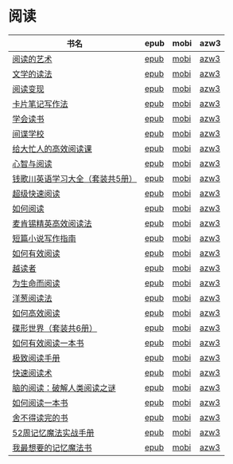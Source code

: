 # 阅读

| 书名 | epub | mobi | azw3 |
| --- | --- | --- | --- |
| [阅读的艺术](http://ct.dalanmei.com/f/31084289-771232086-3c4c30) | [epub](http://ct.dalanmei.com/f/31084289-771232086-3c4c30) | [mobi](http://ct.dalanmei.com/f/31084289-771247150-99023e) | [azw3](http://ct.dalanmei.com/f/31084289-771238334-abf45d) |
| [文学的读法](http://ct.dalanmei.com/f/31084289-570174062-039a9f) | [epub](http://ct.dalanmei.com/f/31084289-570174062-039a9f) | [mobi](http://ct.dalanmei.com/f/31084289-570298768-8838d8) | [azw3](http://ct.dalanmei.com/f/31084289-570367678-6dbcd3) |
| [阅读变现](http://ct.dalanmei.com/f/31084289-570169660-7cd20e) | [epub](http://ct.dalanmei.com/f/31084289-570169660-7cd20e) | [mobi](http://ct.dalanmei.com/f/31084289-570305593-72c793) | [azw3](http://ct.dalanmei.com/f/31084289-570377397-3659e1) |
| [卡片笔记写作法](http://ct.dalanmei.com/f/31084289-570142603-1659bf) | [epub](http://ct.dalanmei.com/f/31084289-570142603-1659bf) | [mobi](http://ct.dalanmei.com/f/31084289-570355410-ea8993) | [azw3](http://ct.dalanmei.com/f/31084289-571403016-d56236) |
| [学会读书](http://ct.dalanmei.com/f/31084289-571731504-f743a6) | [epub](http://ct.dalanmei.com/f/31084289-571731504-f743a6) | [mobi](http://ct.dalanmei.com/f/31084289-572064827-b8966b) | [azw3](http://ct.dalanmei.com/f/31084289-572084936-b3adff) |
| [间谍学校](http://ct.dalanmei.com/f/31084289-571728677-840d53) | [epub](http://ct.dalanmei.com/f/31084289-571728677-840d53) | [mobi](http://ct.dalanmei.com/f/31084289-572087561-b017cc) | [azw3](http://ct.dalanmei.com/f/31084289-572112662-cfad80) |
| [给大忙人的高效阅读课](http://ct.dalanmei.com/f/31084289-571723663-47f0ac) | [epub](http://ct.dalanmei.com/f/31084289-571723663-47f0ac) | [mobi](http://ct.dalanmei.com/f/31084289-572112437-8d2680) | [azw3](http://ct.dalanmei.com/f/31084289-572116400-301b35) |
| [心智与阅读](http://ct.dalanmei.com/f/31084289-571718476-31ebd5) | [epub](http://ct.dalanmei.com/f/31084289-571718476-31ebd5) | [mobi](http://ct.dalanmei.com/f/31084289-572113575-0d6f23) | [azw3](http://ct.dalanmei.com/f/31084289-572120605-d80745) |
| [钱歌川英语学习大全（套装共5册）](http://ct.dalanmei.com/f/31084289-571712574-8fa032) | [epub](http://ct.dalanmei.com/f/31084289-571712574-8fa032) | [mobi](http://ct.dalanmei.com/f/31084289-572114593-c21408) | [azw3](http://ct.dalanmei.com/f/31084289-572132047-4c8bb3) |
| [超级快速阅读](http://ct.dalanmei.com/f/31084289-571711366-c798ba) | [epub](http://ct.dalanmei.com/f/31084289-571711366-c798ba) | [mobi](http://ct.dalanmei.com/f/31084289-572114760-c9da55) | [azw3](http://ct.dalanmei.com/f/31084289-572133769-7102ea) |
| [如何阅读](http://ct.dalanmei.com/f/31084289-571706621-5120a8) | [epub](http://ct.dalanmei.com/f/31084289-571706621-5120a8) | [mobi](http://ct.dalanmei.com/f/31084289-572115538-f3a04f) | [azw3](http://ct.dalanmei.com/f/31084289-572138251-d55475) |
| [麦肯锡精英高效阅读法](http://ct.dalanmei.com/f/31084289-571625752-898c0f) | [epub](http://ct.dalanmei.com/f/31084289-571625752-898c0f) | [mobi](http://ct.dalanmei.com/f/31084289-572129690-5e3612) | [azw3](http://ct.dalanmei.com/f/31084289-572189869-afe825) |
| [短篇小说写作指南](http://ct.dalanmei.com/f/31084289-571608679-6bfe00) | [epub](http://ct.dalanmei.com/f/31084289-571608679-6bfe00) | [mobi](http://ct.dalanmei.com/f/31084289-571735985-4b715d) | [azw3](http://ct.dalanmei.com/f/31084289-571914102-64a051) |
| [如何有效阅读](http://ct.dalanmei.com/f/31084289-571497464-b4a754) | [epub](http://ct.dalanmei.com/f/31084289-571497464-b4a754) | [mobi](http://ct.dalanmei.com/f/31084289-571774718-bfb6fa) | [azw3](http://ct.dalanmei.com/f/31084289-571919198-6cd287) |
| [越读者](http://ct.dalanmei.com/f/31084289-571549591-5dd884) | [epub](http://ct.dalanmei.com/f/31084289-571549591-5dd884) | [mobi](http://ct.dalanmei.com/f/31084289-571832827-0124b3) | [azw3](http://ct.dalanmei.com/f/31084289-572065506-f29b0e) |
| [为生命而阅读](http://ct.dalanmei.com/f/31084289-571550101-6729ed) | [epub](http://ct.dalanmei.com/f/31084289-571550101-6729ed) | [mobi](http://ct.dalanmei.com/f/31084289-571840789-9deef6) | [azw3](http://ct.dalanmei.com/f/31084289-572066205-747223) |
| [洋葱阅读法](http://ct.dalanmei.com/f/31084289-571555942-f05f93) | [epub](http://ct.dalanmei.com/f/31084289-571555942-f05f93) | [mobi](http://ct.dalanmei.com/f/31084289-571911007-df5082) | [azw3](http://ct.dalanmei.com/f/31084289-572072902-2e4b02) |
| [如何高效阅读](http://ct.dalanmei.com/f/31084289-571584835-cbe353) | [epub](http://ct.dalanmei.com/f/31084289-571584835-cbe353) | [mobi](http://ct.dalanmei.com/f/31084289-571733862-d172cf) | [azw3](http://ct.dalanmei.com/f/31084289-571850466-370fef) |
| [碟形世界（套装共6册）](http://ct.dalanmei.com/f/31084289-571584347-6b7dc0) | [epub](http://ct.dalanmei.com/f/31084289-571584347-6b7dc0) | [mobi](http://ct.dalanmei.com/f/31084289-571735573-0ac1ad) | [azw3](http://ct.dalanmei.com/f/31084289-571853646-4b8960) |
| [如何有效阅读一本书](http://ct.dalanmei.com/f/31084289-571583609-9fa710) | [epub](http://ct.dalanmei.com/f/31084289-571583609-9fa710) | [mobi](http://ct.dalanmei.com/f/31084289-571736009-a2a5f6) | [azw3](http://ct.dalanmei.com/f/31084289-571854611-55c84e) |
| [极致阅读手册](http://ct.dalanmei.com/f/31084289-571582892-c554e1) | [epub](http://ct.dalanmei.com/f/31084289-571582892-c554e1) | [mobi](http://ct.dalanmei.com/f/31084289-571736295-50061a) | [azw3](http://ct.dalanmei.com/f/31084289-571856379-d37a03) |
| [快速阅读术](http://ct.dalanmei.com/f/31084289-571517060-badffe) | [epub](http://ct.dalanmei.com/f/31084289-571517060-badffe) | [mobi](http://ct.dalanmei.com/f/31084289-571777812-9d3f24) | [azw3](http://ct.dalanmei.com/f/31084289-571876707-259b1d) |
| [脑的阅读：破解人类阅读之谜](None) | [epub](None) | [mobi](None) | [azw3](None) |
| [如何阅读一本书](http://ct.dalanmei.com/f/31084289-595858854-ad4aab) | [epub](http://ct.dalanmei.com/f/31084289-595858854-ad4aab) | [mobi](http://ct.dalanmei.com/f/31084289-595860249-aecfaa) | [azw3](http://ct.dalanmei.com/f/31084289-595860184-9fd02a) |
| [舍不得读完的书](None) | [epub](None) | [mobi](None) | [azw3](None) |
| [52周记忆魔法实战手册](http://ct.dalanmei.com/f/31084289-571458968-577e12) | [epub](http://ct.dalanmei.com/f/31084289-571458968-577e12) | [mobi](http://ct.dalanmei.com/f/31084289-571792401-70e9f9) | [azw3](http://ct.dalanmei.com/f/31084289-571904050-96b304) |
| [我最想要的记忆魔法书](http://ct.dalanmei.com/f/31084289-571458972-bed450) | [epub](http://ct.dalanmei.com/f/31084289-571458972-bed450) | [mobi](http://ct.dalanmei.com/f/31084289-571792408-54e668) | [azw3](http://ct.dalanmei.com/f/31084289-571904066-5e7dbb) |
